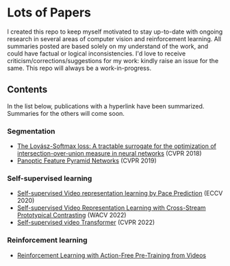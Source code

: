 # Lots of Papers

I created this repo to keep myself motivated to stay up-to-date with ongoing research in several areas of computer vision and reinforcement learning. All summaries posted are based solely on my understand of the work, and could have factual or logical inconsistencies. I'd love to receive criticism/corrections/suggestions for my work: kindly raise an issue for the same. This repo will always be a work-in-progress.

## Contents
In the list below, publications with a hyperlink have been summarized. Summaries for the others will come soon. 

### Segmentation
 - [The Lovász-Softmax loss: A tractable surrogate for the optimization of intersection-over-union measure in neural networks](segmentation.md/#the-lovász-softmax-loss-a-tractable-surrogate-for-the-optimization-of-intersection-over-union-measure-in-neural-networkshttpsarxivorgpdf170508790pdf-cvpr-2018) (CVPR 2018)
 - [Panoptic Feature Pyramid Networks](segmentation.md/#panoptic-feature-pyramid-networkshttpsarxivorgpdf190102446pdf-cvpr-2019) (CVPR 2019)

### Self-supervised learning
 - [Self-supervised Video representation learning by Pace Prediction](self_supervised_learning.md/#self-supervised-video-representation-learning-by-pace-predictionhttpsarxivorgpdf200805861pdf) (ECCV 2020)
 - [Self-supervised Video Representation Learning with Cross-Stream Prototypical Contrasting](self_supervised_learning.md/#self-supervised-video-representation-learning-with-cross-stream-prototypical-contrastinghttpsarxivorgpdf210610137pdf) (WACV 2022)
 - [Self-supervised video Transformer](self_supervised_learning.md/#self-supervised-video-transformerhttpsarxivorgpdf211201514pdf-cvpr-2022) (CVPR 2022)

### Reinforcement learning
- [Reinforcement Learning with Action-Free Pre-Training from Videos](reinforcement_learning.md/#reinforcement-learning-with-action-free-pre-training-from-videoshttpsarxivorgpdf220313880pdf)